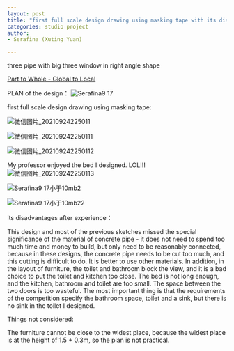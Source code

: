 ```yaml
---
layout: post
title: "first full scale design drawing using masking tape with its disadvantages"
categories: studio project
author:
- Serafina (Xuting Yuan)

---
```


three pipe with big three window in right angle shape

[Part to Whole - Global to Local](http://keanmgc.github.io/2021fall3yr-studio/)

PLAN of the design：
![Serafina9 17](https://user-images.githubusercontent.com/90553458/134695959-11f58b9a-8e24-41c0-baf8-bda7ca769bf4.jpg)


first full scale design drawing using masking tape:

![微信图片_20210924225011](https://user-images.githubusercontent.com/90553458/134695111-4d539f57-2457-44b8-94a4-4099d375eec7.jpg)

![微信图片_202109242250111](https://user-images.githubusercontent.com/90553458/134695133-cadad007-81b6-4db4-ae30-73d8eb721adf.jpg)

![微信图片_202109242250112](https://user-images.githubusercontent.com/90553458/134695150-114dd1a8-0a80-4c19-89e3-57f112eedf9b.jpg)

My professor enjoyed the bed I designed. LOL!!!
![微信图片_202109242250113](https://user-images.githubusercontent.com/90553458/134695188-9b9ac354-67d9-4474-b528-cb458cf99921.jpg)

![Serafina9 17小于10mb2](https://user-images.githubusercontent.com/90553458/133805871-9d375b05-0362-4d5d-be34-7bd6149e7f10.jpg)

![Serafina9 17小于10mb22](https://user-images.githubusercontent.com/90553458/133805891-f75047bc-edb4-40ac-8fc8-6f7e9084d416.jpg)

its disadvantages after experience：

This design and most of the previous sketches missed the special significance of the material of concrete pipe - it does not need to spend too much time and money to build, but only need to be reasonably connected, because in these designs, the concrete pipe needs to be cut too much, and this cutting is difficult to do. It is better to use other materials. In addition, in the layout of furniture, the toilet and bathroom block the view, and it is a bad choice to put the toilet and kitchen too close. The bed is not long enough, and the kitchen, bathroom and toilet are too small. The space between the two doors is too wasteful. The most important thing is that the requirements of the competition specify the bathroom space, toilet and a sink, but there is no sink in the toilet I designed.

Things not considered:

The furniture cannot be close to the widest place, because the widest place is at the height of 1.5 + 0.3m, so the plan is not practical.
